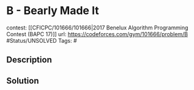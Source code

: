 # B - Bearly Made It

contest: [[CFICPC/101666/101666|2017 Benelux Algorithm Programming Contest (BAPC 17)]]
url: https://codeforces.com/gym/101666/problem/B
#Status/UNSOLVED
Tags: #

## Description

## Solution

